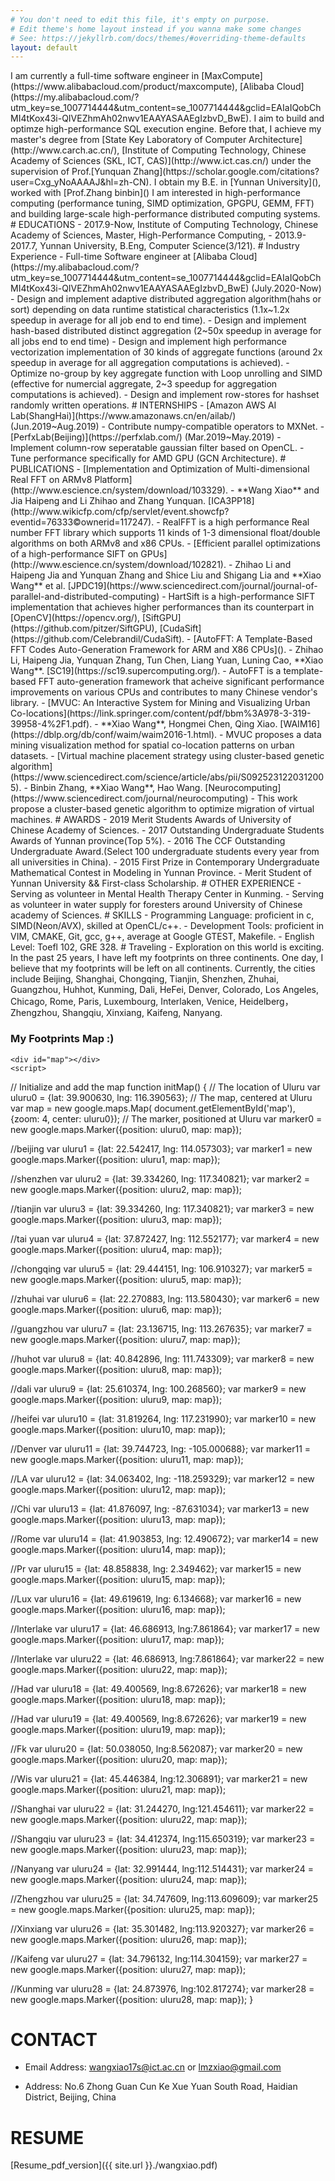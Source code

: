 ```yaml
---
# You don't need to edit this file, it's empty on purpose.
# Edit theme's home layout instead if you wanna make some changes
# See: https://jekyllrb.com/docs/themes/#overriding-theme-defaults
layout: default 
---
```


<!--
![xiaowang(王霄)]({{ site.url }}/wangxiao.jpg){:class="img-responsive"}
---!>
I am currently a full-time software engineer in [MaxCompute](https://www.alibabacloud.com/product/maxcompute), [Alibaba Cloud](https://my.alibabacloud.com/?utm_key=se_1007714444&utm_content=se_1007714444&gclid=EAIaIQobChMI4tKox43i-QIVEZhmAh02nwv1EAAYASAAEgIzbvD_BwE). I aim to build and optimze high-performance SQL execution engine. 

Before that, I achieve my master's degree from [State Key Laboratory of Computer Architecture](http://www.carch.ac.cn/), [Institute of Computing Technology, Chinese Academy of Sciences (SKL, ICT, CAS)](http://www.ict.cas.cn/) under the supervision of Prof.[Yunquan Zhang](https://scholar.google.com/citations?user=Cxg_yNoAAAAJ&hl=zh-CN). I obtain my B.E. in [Yunnan University](), worked with [Prof.Zhang binbin]()

I am interested in high-performance computing (performance tuning, SIMD optimization, GPGPU, GEMM, FFT) and building large-scale high-performance distributed computing systems.


# EDUCATIONS 
- 2017.9-Now, Institute of Computing Technology, Chinese Academy of Sciences, Master, High-Performance Computing, 

- 2013.9-2017.7, Yunnan University, B.Eng, Computer Science(3/121).

# Industry Experience
- Full-time Software engineer at [Alibaba Cloud](https://my.alibabacloud.com/?utm_key=se_1007714444&utm_content=se_1007714444&gclid=EAIaIQobChMI4tKox43i-QIVEZhmAh02nwv1EAAYASAAEgIzbvD_BwE) (July.2020-Now)
   - Design and implement adaptive distributed aggregation algorithm(hahs or sort) depending on data runtime statistical characteristics (1.1x~1.2x speedup in average for all job end to end time). 
   - Design and implement hash-based distributed distinct aggregation (2~50x speedup in average for all jobs end to end time)
   - Design and implement high performance vectorization implementation of 30 kinds of aggregate functions (around 2x speedup in average for all aggregation computations is achieved).
   - Optimize no-group by key aggregate function with Loop unrolling and SIMD (effective for numercial aggregate, 2~3 speedup for aggregation computations is achieved).
   - Design and implement row-stores for hashset randomly written operations.


# INTERNSHIPS 
- [Amazon AWS AI Lab(ShangHai)](https://www.amazonaws.cn/en/ailab/) (Jun.2019~Aug.2019)                                 
   - Contribute numpy-compatible operators to MXNet.

- [PerfxLab(Beijing)](https://perfxlab.com/) (Mar.2019~May.2019)                                
   - Implement column-row seperatable gaussian filter based on OpenCL.
   - Tune performance specifically for AMD GPU (GCN Architecture).

# PUBLICATIONS 

- [Implementation and Optimization of Multi-dimensional Real FFT on ARMv8 Platform](http://www.escience.cn/system/download/103329). 
- **Wang Xiao** and Jia Haipeng and Li Zhihao and Zhang Yunquan. [ICA3PP18](http://www.wikicfp.com/cfp/servlet/event.showcfp?eventid=76333&copyownerid=117247).
- RealFFT is a high performance Real number FFT library which supports 11 kinds of 1-3 dimensional float/double algorithms on both ARMv8 and x86 CPUs.

- [Efficient parallel optimizations of a high-performance SIFT on GPUs](http://www.escience.cn/system/download/102821). 
- Zhihao Li and Haipeng Jia and Yunquan Zhang and Shice Liu and Shigang Lia and **Xiao Wang** et al. [JPDC19](https://www.sciencedirect.com/journal/journal-of-parallel-and-distributed-computing)
- HartSift is a high-performance SIFT implementation that achieves higher performances than its counterpart in [OpenCV](https://opencv.org/), [SiftGPU](https://github.com/pitzer/SiftGPU), [CudaSift](https://github.com/Celebrandil/CudaSift). 

- [AutoFFT: A Template-Based FFT Codes Auto-Generation Framework for ARM and X86 CPUs](). 
- Zhihao Li, Haipeng Jia, Yunquan Zhang, Tun Chen, Liang Yuan, Luning Cao, **Xiao Wang**. [SC19](https://sc19.supercomputing.org/).
- AutoFFT is a template-based FFT auto-generation framework that acheive significant performance improvements on various CPUs and contributes to many Chinese vendor's library.

- [MVUC: An Interactive System for Mining and Visualizing Urban Co-locations](https://link.springer.com/content/pdf/bbm%3A978-3-319-39958-4%2F1.pdf). 
- **Xiao Wang**, Hongmei Chen, Qing Xiao. [WAIM16](https://dblp.org/db/conf/waim/waim2016-1.html).
- MVUC proposes a data mining visualization method for spatial co-location patterns on urban datasets.

- [Virtual machine placement strategy using cluster-based genetic algorithm](https://www.sciencedirect.com/science/article/abs/pii/S0925231220312005). 
-  Binbin Zhang, **Xiao Wang**, Hao Wang. [Neurocomputing](https://www.sciencedirect.com/journal/neurocomputing)
-  This work propose a cluster-based genetic algorithm to optimize migration of virtual machines.

# AWARDS 

- 2019 Merit Students Awards of University of Chinese Academy of Sciences.

- 2017 Outstanding Undergraduate Students Awards of Yunnan province(Top 5%).

- 2016 The CCF Outstanding Undergraduate Award.(Select 100 undergraduate students every year from all universities in China).

- 2015 First Prize in Contemporary Undergraduate Mathematical Contest in Modeling in Yunnan Province. 

- Merit Student of Yunnan University && First-class Scholarship.

# OTHER EXPERIENCE

- Serving as volunteer in Mental Health Therapy Center in Kunming.

- Serving as volunteer in water supply for foresters around University of Chinese academy of Sciences. 


# SKILLS

- Programming Language: proficient in c, SIMD(Neon/AVX), skilled at OpenCL/c++. 

- Development Tools: proficient in VIM, CMAKE, Git, gcc, g++, average at Google GTEST, Makefile. 

- English Level: Toefl 102, GRE 328.

# Traveling

- Exploration on this world is exciting. In the past 25 years, I have left my footprints on three continents. One day, I believe that my footprints will be left on all continents. Currently, the cities include Beijing, Shanghai, Chongqing, Tianjin, Shenzhen, Zhuhai, Guangzhou, Huhhot, Kunming, Dali, HeFei, Denver, Colorado, Los Angeles, Chicago, Rome, Paris, Luxembourg, Interlaken, Venice, Heidelberg，Zhengzhou, Shangqiu, Xinxiang, Kaifeng, Nanyang.

<html>
  <head>
    <style>
      /* Set the size of the div element that contains the map */
      #map {
        height: 400px;  /* The height is 400 pixels */
        width: 100%;  /* The width is the width of the web page */
       }
    </style>
  </head>
  <body>
    <h3>My Footprints Map :)</h3>
    <!--The div element for the map -->
    <div id="map"></div>
    <script>
// Initialize and add the map
function initMap() {
  // The location of Uluru
  var uluru0 = {lat: 39.900630, lng: 116.390563}; 
  // The map, centered at Uluru
  var map = new google.maps.Map(
      document.getElementById('map'), {zoom: 4, center: uluru0});
  // The marker, positioned at Uluru
  var marker0 = new google.maps.Marker({position: uluru0, map: map});
   
  //beijing
  var uluru1 = {lat: 22.542417, lng: 114.057303};
  var marker1 = new google.maps.Marker({position: uluru1, map: map});
  
  //shenzhen
  var uluru2 = {lat: 39.334260, lng: 117.340821}; 
  var marker2 = new google.maps.Marker({position: uluru2, map: map});
  
  //tianjin
  var uluru3 = {lat: 39.334260, lng: 117.340821}; 
  var marker3 = new google.maps.Marker({position: uluru3, map: map}); 
  
  //tai yuan
  var uluru4 = {lat: 37.872427, lng: 112.552177}; 
  var marker4 = new google.maps.Marker({position: uluru4, map: map});
  
  //chongqing
  var uluru5 = {lat: 29.444151, lng: 106.910327}; 
  var marker5 = new google.maps.Marker({position: uluru5, map: map});
 
  //zhuhai
  var uluru6 = {lat: 22.270883, lng: 113.580430}; 
  var marker6 = new google.maps.Marker({position: uluru6, map: map});
  
  //guangzhou
  var uluru7 = {lat: 23.136715, lng: 113.267635}; 
  var marker7 = new google.maps.Marker({position: uluru7, map: map});
  
  //huhot
  var uluru8 = {lat: 40.842896, lng:  111.743309}; 
  var marker8 = new google.maps.Marker({position: uluru8, map: map});
  
  //dali 
  var uluru9 = {lat: 25.610374, lng:  100.268560}; 
  var marker9 = new google.maps.Marker({position: uluru9, map: map});
  
  //heifei
  var uluru10 = {lat: 31.819264, lng:  117.231990}; 
  var marker10 = new google.maps.Marker({position: uluru10, map: map});
  
  //Denver
  var uluru11 = {lat: 39.744723, lng:  -105.000688}; 
  var marker11 = new google.maps.Marker({position: uluru11, map: map});
  
  //LA
  var uluru12 = {lat: 34.063402, lng:  -118.259329}; 
  var marker12 = new google.maps.Marker({position: uluru12, map: map});
  
  //Chi
  var uluru13 = {lat: 41.876097, lng:  -87.631034}; 
  var marker13 = new google.maps.Marker({position: uluru13, map: map});
  
  //Rome
  var uluru14 = {lat: 41.903853, lng:  12.490672}; 
  var marker14 = new google.maps.Marker({position: uluru14, map: map});
  
  //Pr
  var uluru15 = {lat: 48.858838, lng:  2.349462}; 
  var marker15 = new google.maps.Marker({position: uluru15, map: map});
  
  //Lux
  var uluru16 = {lat: 49.619619, lng: 6.134668}; 
  var marker16 = new google.maps.Marker({position: uluru16, map: map});
  
  //Interlake
  var uluru17 = {lat: 46.686913, lng:7.861864}; 
  var marker17 = new google.maps.Marker({position: uluru17, map: map});
  
  //Interlake
  var uluru22 = {lat: 46.686913, lng:7.861864}; 
  var marker22 = new google.maps.Marker({position: uluru22, map: map});
  
  //Had
  var uluru18 = {lat: 49.400569, lng:8.672626}; 
  var marker18 = new google.maps.Marker({position: uluru18, map: map});
  
  //Had
  var uluru19 = {lat: 49.400569, lng:8.672626}; 
  var marker19 = new google.maps.Marker({position: uluru19, map: map});
  
  //Fk 
  var uluru20 = {lat: 50.038050, lng:8.562087}; 
  var marker20 = new google.maps.Marker({position: uluru20, map: map});
  
  //Wis
  var uluru21 = {lat: 45.446384, lng:12.306891}; 
  var marker21 = new google.maps.Marker({position: uluru21, map: map});
  
  //Shanghai
  var uluru22 = {lat: 31.244270, lng:121.454611}; 
  var marker22 = new google.maps.Marker({position: uluru22, map: map});
  
  //Shangqiu
  var uluru23 = {lat: 34.412374, lng:115.650319}; 
  var marker23 = new google.maps.Marker({position: uluru23, map: map});
  
  //Nanyang
  var uluru24 = {lat: 32.991444, lng:112.514431}; 
  var marker24 = new google.maps.Marker({position: uluru24, map: map});
  
  //Zhengzhou
  var uluru25 = {lat: 34.747609, lng:113.609609}; 
  var marker25 = new google.maps.Marker({position: uluru25, map: map});
  
  //Xinxiang
  var uluru26 = {lat: 35.301482, lng:113.920327}; 
  var marker26 = new google.maps.Marker({position: uluru26, map: map});
  
  //Kaifeng
  var uluru27 = {lat: 34.796132, lng:114.304159}; 
  var marker27 = new google.maps.Marker({position: uluru27, map: map});
  
  //Kunming
  var uluru28 = {lat: 24.873976, lng:102.817274}; 
  var marker28 = new google.maps.Marker({position: uluru28, map: map});
}
    </script>
    <script async defer
    src="https://maps.googleapis.com/maps/api/js?key=AIzaSyAcROJn76-C6KwfmHEid1SdXYvJCECd13A&callback=initMap">
    </script>
  </body>
</html>


# CONTACT 

- Email Address: wangxiao17s@ict.ac.cn or lmzxiao@gmail.com

- Address: No.6 Zhong Guan Cun Ke Xue Yuan South Road, Haidian District, Beijing, China <br/>

# RESUME 
[Resume_pdf_version]({{ site.url }}./wangxiao.pdf)
